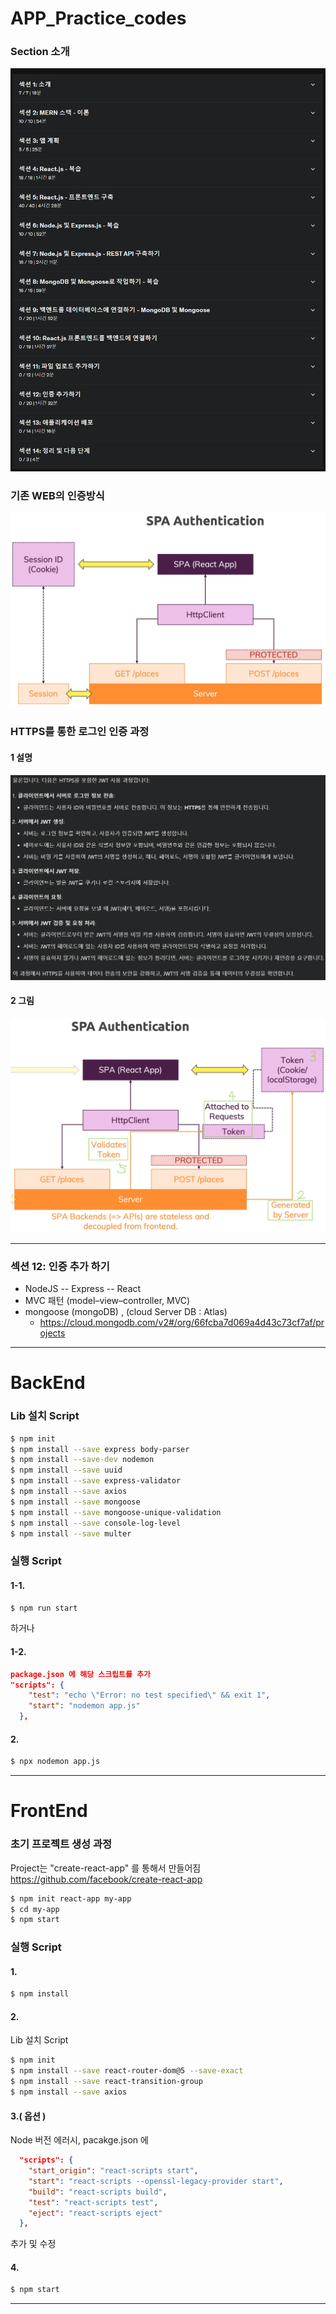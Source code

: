 # APP_Practice_codes

### Section 소개
![alt text](image.png)


### 기존 WEB의 인증방식
![alt text](image-1.png)


### HTTPS를 통한 로그인 인증 과정
#### 1 설명
![alt text](image-2.png)


#### 2 그림
![alt text](image-3.png)


___


### 섹션 12: 인증 추가 하기

  + NodeJS -- Express -- React
  + MVC 패턴 (model–view–controller, MVC)
  + mongoose (mongoDB) , (cloud Server DB : Atlas)
    + https://cloud.mongodb.com/v2#/org/66fcba7d069a4d43c73cf7af/projects


___


#### 
# BackEnd
#### 
### Lib 설치 Script
```bash
$ npm init
$ npm install --save express body-parser
$ npm install --save-dev nodemon
$ npm install --save uuid
$ npm install --save express-validator
$ npm install --save axios
$ npm install --save mongoose
$ npm install --save mongoose-unique-validation
$ npm install --save console-log-level
$ npm install --save multer
```

###  실행 Script
#### 1-1.
```bash
$ npm run start
```
하거나 

#### 1-2.
```json
package.json 에 해당 스크립트를 추가
"scripts": {
    "test": "echo \"Error: no test specified\" && exit 1",
    "start": "nodemon app.js"
  },
```

#### 2.
```bash
$ npx nodemon app.js
```


___


#### 
# FrontEnd
#### 

###  초기 프로젝트 생성 과정
Project는 "create-react-app" 를 통해서 만들어짐
https://github.com/facebook/create-react-app
```bash
$ npm init react-app my-app
$ cd my-app
$ npm start
```

### 실행 Script
#### 1.
```bash
$ npm install
```

#### 2.
Lib 설치 Script
```bash
$ npm init
$ npm install --save react-router-dom@5 --save-exact
$ npm install --save react-transition-group
$ npm install --save axios
```

#### 3.( 옵션 )
Node 버전 에러시, pacakge.json 에
```json
  "scripts": {
    "start_origin": "react-scripts start",
    "start": "react-scripts --openssl-legacy-provider start",
    "build": "react-scripts build",
    "test": "react-scripts test",
    "eject": "react-scripts eject"
  },
```
추가 및 수정

#### 4.
```bash
$ npm start
```


___